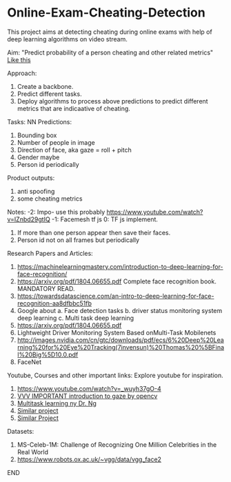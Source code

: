 # Online-Exam-Cheating-Detection
This project aims at detecting cheating during online exams with help of deep learning algorithms on video stream.

Aim:
"Predict probability of a person cheating and other related metrics"
[Like this]( https://www.youtube.com/watch?v=-lmc2-podgQ)

Approach:
1. Create a backbone.
2. Predict different tasks.
3. Deploy algorithms to process above predictions to predict different metrics that are indicaative of cheating.

Tasks: 
NN Predictions: 
1. Bounding box 
2. Number of people in image
2. Direction of face, aka gaze = roll + pitch 
3. Gender maybe
4. Person id periodically

Product outputs:
1. anti spoofing 
2. some cheating metrics

Notes:
-2: Impo- use this probably https://www.youtube.com/watch?v=IZnbd29gtIQ
-1: Facemesh tf js
0: TF js implement.
1. If more than one person appear then save their faces.
2. Person id not on all frames but periodically

Research Papers and Articles:
1. https://machinelearningmastery.com/introduction-to-deep-learning-for-face-recognition/
2. https://arxiv.org/pdf/1804.06655.pdf Complete face recognition book. MANDATORY READ.
2. https://towardsdatascience.com/an-intro-to-deep-learning-for-face-recognition-aa8dfbbc51fb
3. Google about 
  a. Face detection tasks
  b. driver status monitoring system deep learning
  c. Multi task deep learning
4. https://arxiv.org/pdf/1804.06655.pdf
5. Lightweight Driver Monitoring System Based onMulti-Task Mobilenets
6. http://images.nvidia.com/cn/gtc/downloads/pdf/ecs/6%20Deep%20Learning%20for%20Eye%20Tracking(7invensun)%20Thomas%20%5BFinal%20Big%5D10.0.pdf
7. FaceNet 

Youtube, Courses and other important links:
Explore youtube for inspiration.
1. https://www.youtube.com/watch?v=_wuyh37gO-4
2. [VVV IMPORTANT introduction to gaze by opencv](https://www.youtube.com/watch?v=-lmc2-podgQ)
3. [Multitask learning ny Dr. Ng](https://www.youtube.com/watch?v=UdXfsAr4Gjw&feature=youtu.be)
4. [Similar project](https://www.youtube.com/watch?v=YEZMk1P0-yw)
5. [Similar Project](https://www.youtube.com/watch?v=VWUgkcX_KoY)

Datasets:
1. MS-Celeb-1M: Challenge of Recognizing One Million Celebrities in the Real World
2. https://www.robots.ox.ac.uk/~vgg/data/vgg_face2

END

